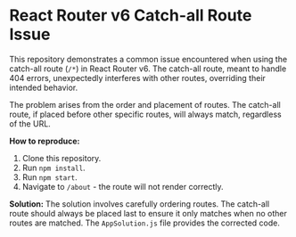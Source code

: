 # React Router v6 Catch-all Route Issue

This repository demonstrates a common issue encountered when using the catch-all route (`/*`) in React Router v6. The catch-all route, meant to handle 404 errors, unexpectedly interferes with other routes, overriding their intended behavior.

The problem arises from the order and placement of routes.  The catch-all route, if placed before other specific routes, will always match, regardless of the URL.

**How to reproduce:**
1. Clone this repository.
2. Run `npm install`.
3. Run `npm start`.
4. Navigate to `/about` - the route will not render correctly.

**Solution:**
The solution involves carefully ordering routes. The catch-all route should always be placed last to ensure it only matches when no other routes are matched.  The `AppSolution.js` file provides the corrected code.